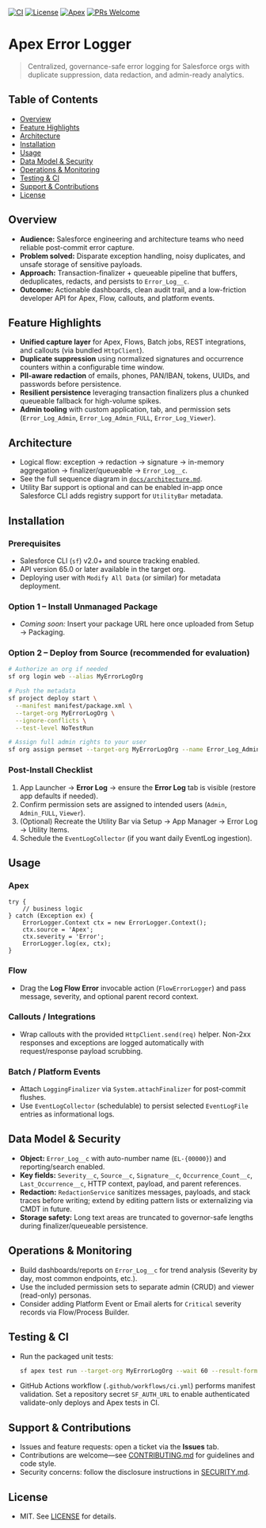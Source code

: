 [![CI](https://github.com/OWNER/REPO/actions/workflows/ci.yml/badge.svg)](.github/workflows/ci.yml)
[![License](https://img.shields.io/badge/License-MIT-blue.svg)](LICENSE) [![Apex](https://img.shields.io/badge/Salesforce-Apex-blue)](#) [![PRs Welcome](https://img.shields.io/badge/PRs-welcome-brightgreen.svg)](CONTRIBUTING.md)

# Apex Error Logger

> Centralized, governance-safe error logging for Salesforce orgs with duplicate suppression, data redaction, and admin-ready analytics.

## Table of Contents

- [Overview](#overview)
- [Feature Highlights](#feature-highlights)
- [Architecture](#architecture)
- [Installation](#installation)
- [Usage](#usage)
- [Data Model & Security](#data-model--security)
- [Operations & Monitoring](#operations--monitoring)
- [Testing & CI](#testing--ci)
- [Support & Contributions](#support--contributions)
- [License](#license)

## Overview

- **Audience:** Salesforce engineering and architecture teams who need reliable post-commit error capture.
- **Problem solved:** Disparate exception handling, noisy duplicates, and unsafe storage of sensitive payloads.
- **Approach:** Transaction-finalizer + queueable pipeline that buffers, deduplicates, redacts, and persists to `Error_Log__c`.
- **Outcome:** Actionable dashboards, clean audit trail, and a low-friction developer API for Apex, Flow, callouts, and platform events.

## Feature Highlights

- **Unified capture layer** for Apex, Flows, Batch jobs, REST integrations, and callouts (via bundled `HttpClient`).
- **Duplicate suppression** using normalized signatures and occurrence counters within a configurable time window.
- **PII-aware redaction** of emails, phones, PAN/IBAN, tokens, UUIDs, and passwords before persistence.
- **Resilient persistence** leveraging transaction finalizers plus a chunked queueable fallback for high-volume spikes.
- **Admin tooling** with custom application, tab, and permission sets (`Error_Log_Admin`, `Error_Log_Admin_FULL`, `Error_Log_Viewer`).

## Architecture

- Logical flow: exception -> redaction -> signature -> in-memory aggregation -> finalizer/queueable -> `Error_Log__c`.
- See the full sequence diagram in [`docs/architecture.md`](docs/architecture.md).
- Utility Bar support is optional and can be enabled in-app once Salesforce CLI adds registry support for `UtilityBar` metadata.

## Installation

### Prerequisites

- Salesforce CLI (`sf`) v2.0+ and source tracking enabled.
- API version 65.0 or later available in the target org.
- Deploying user with `Modify All Data` (or similar) for metadata deployment.

### Option 1 – Install Unmanaged Package

- _Coming soon:_ Insert your package URL here once uploaded from Setup → Packaging.

### Option 2 – Deploy from Source (recommended for evaluation)

```bash
# Authorize an org if needed
sf org login web --alias MyErrorLogOrg

# Push the metadata
sf project deploy start \
  --manifest manifest/package.xml \
  --target-org MyErrorLogOrg \
  --ignore-conflicts \
  --test-level NoTestRun

# Assign full admin rights to your user
sf org assign permset --target-org MyErrorLogOrg --name Error_Log_Admin_FULL
```

### Post-Install Checklist

1. App Launcher → **Error Log** → ensure the **Error Log** tab is visible (restore app defaults if needed).
2. Confirm permission sets are assigned to intended users (`Admin`, `Admin_FULL`, `Viewer`).
3. (Optional) Recreate the Utility Bar via Setup → App Manager → Error Log → Utility Items.
4. Schedule the `EventLogCollector` (if you want daily EventLog ingestion).

## Usage

### Apex

```apex
try {
    // business logic
} catch (Exception ex) {
    ErrorLogger.Context ctx = new ErrorLogger.Context();
    ctx.source = 'Apex';
    ctx.severity = 'Error';
    ErrorLogger.log(ex, ctx);
}
```

### Flow

- Drag the **Log Flow Error** invocable action (`FlowErrorLogger`) and pass message, severity, and optional parent record context.

### Callouts / Integrations

- Wrap callouts with the provided `HttpClient.send(req)` helper. Non-2xx responses and exceptions are logged automatically with request/response payload scrubbing.

### Batch / Platform Events

- Attach `LoggingFinalizer` via `System.attachFinalizer` for post-commit flushes.
- Use `EventLogCollector` (schedulable) to persist selected `EventLogFile` entries as informational logs.

## Data Model & Security

- **Object:** `Error_Log__c` with auto-number name (`EL-{00000}`) and reporting/search enabled.
- **Key fields:** `Severity__c`, `Source__c`, `Signature__c`, `Occurrence_Count__c`, `Last_Occurrence__c`, HTTP context, payload, and parent references.
- **Redaction:** `RedactionService` sanitizes messages, payloads, and stack traces before writing; extend by editing pattern lists or externalizing via CMDT in future.
- **Storage safety:** Long text areas are truncated to governor-safe lengths during finalizer/queueable persistence.

## Operations & Monitoring

- Build dashboards/reports on `Error_Log__c` for trend analysis (Severity by day, most common endpoints, etc.).
- Use the included permission sets to separate admin (CRUD) and viewer (read-only) personas.
- Consider adding Platform Event or Email alerts for `Critical` severity records via Flow/Process Builder.

## Testing & CI

- Run the packaged unit tests:

  ```bash
  sf apex test run --target-org MyErrorLogOrg --wait 60 --result-format human --code-coverage
  ```

- GitHub Actions workflow (`.github/workflows/ci.yml`) performs manifest validation. Set a repository secret `SF_AUTH_URL` to enable authenticated validate-only deploys and Apex tests in CI.

## Support & Contributions

- Issues and feature requests: open a ticket via the **Issues** tab.
- Contributions are welcome—see [CONTRIBUTING.md](CONTRIBUTING.md) for guidelines and code style.
- Security concerns: follow the disclosure instructions in [SECURITY.md](.github/SECURITY.md).

## License

- MIT. See [LICENSE](LICENSE) for details.

